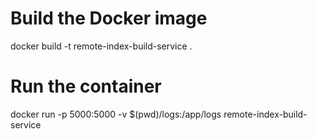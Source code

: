 # Build the Docker image
docker build -t remote-index-build-service .

# Run the container
docker run -p 5000:5000 -v $(pwd)/logs:/app/logs remote-index-build-service 
